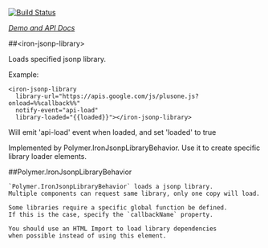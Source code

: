 <!---

This README is automatically generated from the comments in these files:
iron-jsonp-library.html

Edit those files, and our readme bot will duplicate them over here!
Edit this file, and the bot will squash your changes :)

-->

[![Build Status](https://travis-ci.org/PolymerElements/iron-jsonp-library.svg?branch=master)](https://travis-ci.org/PolymerElements/iron-jsonp-library)

_[Demo and API Docs](https://elements.polymer-project.org/elements/iron-jsonp-library)_

##&lt;iron-jsonp-library&gt;

Loads specified jsonp library.

Example:

    <iron-jsonp-library
      library-url="https://apis.google.com/js/plusone.js?onload=%%callback%%"
      notify-event="api-load"
      library-loaded="{{loaded}}"></iron-jsonp-library>

Will emit 'api-load' event when loaded, and set 'loaded' to true

Implemented by Polymer.IronJsonpLibraryBehavior. Use it
to create specific library loader elements.

##Polymer.IronJsonpLibraryBehavior

    `Polymer.IronJsonpLibraryBehavior` loads a jsonp library.
    Multiple components can request same library, only one copy will load.

    Some libraries require a specific global function be defined.
    If this is the case, specify the `callbackName` property.

    You should use an HTML Import to load library dependencies
    when possible instead of using this element.
